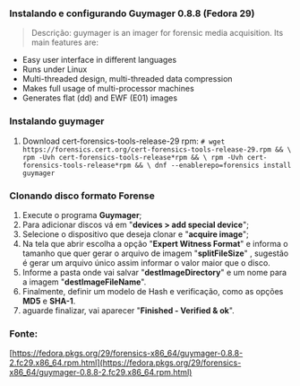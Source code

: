 ###  Instalando e configurando Guymager 0.8.8 (Fedora 29)

> Descrição: guymager is an imager for forensic media acquisition. Its
> main features are:

* Easy user interface in different languages
* Runs under Linux
* Multi-threaded design, multi-threaded data compression
* Makes full usage of multi-processor machines
* Generates flat (dd) and EWF (E01) images

### Instalando guymager
 1.  Download cert-forensics-tools-release-29 rpm:
    ```
    # wget https://forensics.cert.org/cert-forensics-tools-release-29.rpm && \
    rpm -Uvh cert-forensics-tools-release*rpm && \
    rpm -Uvh cert-forensics-tools-release*rpm && \
    dnf --enablerepo=forensics install guymager
    ```
### Clonando disco formato Forense
 1. Execute o programa **Guymager**;
 2. Para adicionar discos vá em "**devices > add special device**";
 3. Selecione o dispositivo que deseja clonar e "**acquire image**";
 4. Na tela que abrir escolha a opção "**Expert Witness Format**" e informa o tamanho que quer gerar o arquivo de imagem "**splitFileSize**" , sugestão é gerar um arquivo único assim informar o valor maior que o disco.
 5. Informe a pasta onde vai salvar "**destImageDirectory**" e um nome para a imagem  "**destImageFileName**".
 6. Finalmente, definir um modelo de Hash e verificação, como  as opções **MD5** e **SHA-1**.
 7. aguarde finalizar, vai aparecer "**Finished - 	Verified & ok**".

### Fonte:
[https://fedora.pkgs.org/29/forensics-x86_64/guymager-0.8.8-2.fc29.x86_64.rpm.html](https://fedora.pkgs.org/29/forensics-x86_64/guymager-0.8.8-2.fc29.x86_64.rpm.html)
